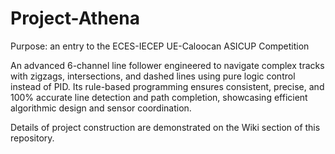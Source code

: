 # Project-Athena
Purpose: an entry to the ECES-IECEP UE-Caloocan ASICUP Competition

An advanced 6-channel line follower engineered to navigate complex tracks with zigzags, intersections, and dashed lines using pure logic control instead of PID. Its rule-based programming ensures consistent, precise, and 100% accurate line detection and path completion, showcasing efficient algorithmic design and sensor coordination.

Details of project construction are demonstrated on the Wiki section of this repository.
